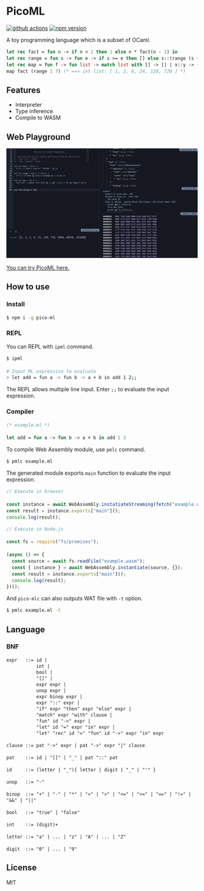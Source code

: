 # PicoML

[![github actions](https://github.com/Quramy/pico-ml/workflows/build/badge.svg)](https://github.com/Quramy/pico-ml/actions)
[![npm version](https://badge.fury.io/js/pico-ml.svg)](https://badge.fury.io/js/pico-ml)

A toy programming language which is a subset of OCaml.

```ocaml
let rec fact = fun n -> if n < 2 then 1 else n * fact(n - 1) in
let rec range = fun s -> fun e -> if s >= e then [] else s::(range (s + 1) e) in
let rec map = fun f -> fun list -> match list with [] -> [] | x::y -> (f x)::(map f y) in
map fact (range 1 7) (* ==> int list: [ 1, 2, 6, 24, 120, 720 ] *)
```

## Features

- Interpreter
- Type inference
- Compile to WASM

## Web Playground

[![Playground](https://raw.githubusercontent.com/Quramy/pico-ml/main/playground_capture.png)](https://quramy.github.io/pico-ml/)

[You can try PicoML here.](https://quramy.github.io/pico-ml/)

## How to use

### Install

```sh
$ npm i -g pico-ml
```

### REPL

You can REPL with `ipml` command.

```sh
$ ipml

# Input ML expression to evaluate
> let add = fun a -> fun b -> a + b in add 1 2;;
```

The REPL allows multiple line input. Enter `;;` to evaluate the input expression.

### Compiler

```ocaml
(* example.ml *)

let add = fun a -> fun b -> a + b in add 1 2
```

To compile Web Assembly module, use `pmlc` command.

```sh
$ pmlc example.ml
```

The generated module exports `main` function to evaluate the input expression.

```js
// Execute in browser

const instance = await WebAssembly.instatiateStreaming(fetch("example.wasm"), {});
const result = instance.exports["main"]();
console.log(result);
```

```js
// Execute in Node.js

const fs = require("fs/promises");

(async () => {
  const source = await fs.readFile("example.wasm");
  const { instance } = await WebAssembly.instantiate(source, {});
  const result = instance.exports["main"]();
  console.log(result);
})();
```

And `pico-mlc` can also outputs WAT file with `-t` option.

```sh
$ pmlc example.ml -t
```

## Language

### BNF

```
expr   ::= id |
           int |
           bool |
           "[]" |
           expr expr |
           unop expr |
           expr binop expr |
           expr "::" expr |
           "if" expr "then" expr "else" expr |
           "match" expr "with" clause |
           "fun" id "->" expr |
           "let" id "=" expr "in" expr |
           "let" "rec" id "=" "fun" id "->" expr "in" expr

clause ::= pat "->" expr | pat "->" expr "|" clause

pat    ::= id | "[]" | "_" | pat "::" pat

id     ::= (letter | "_"){ letter | digit | "_" | "'" }

unop   ::= "-"

binop  ::= "+" | "-" | "*" | "<" | ">" | "<=" | ">=" | "==" | "!=" | "&&" | "||"

bool   ::= "true" | "false"

int    ::= (digit)+

letter ::= "a" | ... | "z" | "A" | ... | "Z"

digit  ::= "0" | ... | "9"
```

## License

MIT

